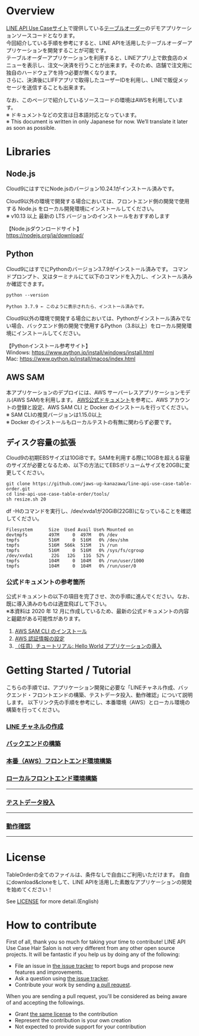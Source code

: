 # Overview
[LINE API Use Caseサイト](https://lineapiusecase.com/ja/top.html)で提供している[テーブルオーダー](https://lineapiusecase.com/ja/usecase/tableorder.html)のデモアプリケーションソースコードとなります。    
今回紹介している手順を参考にすると、LINE APIを活用したテーブルオーダーアプリケーションを開発することが可能です。    
テーブルオーダーアプリケーションを利用すると、LINEアプリ上で飲食店のメニューを表示し、注文～決済を行うことが出来ます。そのため、店舗で注文用に独自のハードウェアを持つ必要が無くなります。   
さらに、決済後にLIFFアプリで取得したユーザーIDを利用し、LINEで販促メッセージを送信することも出来ます。

なお、このページで紹介しているソースコードの環境はAWSを利用しています。  
※ ドキュメントなどの文言は日本語対応となっています。  
※ This document is written in only Japanese for now. We’ll translate it later as soon as possible.

# Libraries
## Node.js

Cloud9にはすでにNode.jsのバージョン10.24.1がインストール済みです。

Cloud9以外の環境で開発する場合においては、フロントエンド側の開発で使用する Node.js をローカル開発環境にインストールしてください。  
※ v10.13 以上 最新の LTS バージョンのインストールをおすすめします

【Node.jsダウンロードサイト】  
https://nodejs.org/ja/download/

## Python

Cloud9にはすでにPythonのバージョン3.7.9がインストール済みです。
コマンドプロンプト、又はターミナルにて以下のコマンドを入力し、インストール済みか確認できます。
```
python --version

Python 3.7.9 ← このように表示されたら、インストール済みです。
```

Cloud9以外の環境で開発する場合においては、Pythonがインストール済みでない場合、バックエンド側の開発で使用するPython（3.8以上）をローカル開発環境にインストールしてください。

【Pythonインストール参考サイト】  
Windows: https://www.python.jp/install/windows/install.html  
Mac: https://www.python.jp/install/macos/index.html

## AWS SAM
本アプリケーションのデプロイには、AWS サーバーレスアプリケーションモデル(AWS SAM)を利用します。
[AWS公式ドキュメント](https://docs.aws.amazon.com/ja_jp/serverless-application-model/latest/developerguide/serverless-sam-cli-install.html
)を参考に、AWS アカウントの登録と設定、AWS SAM CLI と Docker のインストールを行ってください。  
※ SAM CLIの推奨バージョンは1.15.0以上  
※ Docker のインストールもローカルテストの有無に関わらず必要です。

## ディスク容量の拡張

Cloud9の初期EBSサイズは10GiBです。SAMを利用する際に10GBを超える容量のサイズが必要となるため、以下の方法にてEBSボリュームサイズを20GBに変更してください。

```
git clone https://github.com/jaws-ug-kanazawa/line-api-use-case-table-order.git
cd line-api-use-case-table-order/tools/
sh resize.sh 20
```

df -Hのコマンドを実行し、/dev/xvda1が20GiB(22GB)になっていることを確認してください。
```
Filesystem      Size  Used Avail Use% Mounted on
devtmpfs        497M     0  497M   0% /dev
tmpfs           516M     0  516M   0% /dev/shm
tmpfs           516M  566k  515M   1% /run
tmpfs           516M     0  516M   0% /sys/fs/cgroup
/dev/xvda1       22G   12G   11G  52% /
tmpfs           104M     0  104M   0% /run/user/1000
tmpfs           104M     0  104M   0% /run/user/0
```

### 公式ドキュメントの参考箇所
公式ドキュメントの以下の項目を完了させ、次の手順に進んでください。なお、既に導入済みのものは適宜飛ばして下さい。  
※本資料は 2020 年 12 月に作成しているため、最新の公式ドキュメントの内容と齟齬がある可能性があります。

1. [AWS SAM CLI のインストール](https://docs.aws.amazon.com/ja_jp/serverless-application-model/latest/developerguide/serverless-sam-cli-install.html)
1. [AWS 認証情報の設定](https://docs.aws.amazon.com/ja_jp/serverless-application-model/latest/developerguide/serverless-getting-started-set-up-credentials.html)
1. [（任意）チュートリアル: Hello World アプリケーションの導入](https://docs.aws.amazon.com/ja_jp/serverless-application-model/latest/developerguide/serverless-getting-started-hello-world.html)

# Getting Started / Tutorial
こちらの手順では、アプリケーション開発に必要な「LINEチャネル作成、バックエンド・フロントエンドの構築、テストデータ投入、動作確認」について説明します。
以下リンク先の手順を参考にし、本番環境（AWS）とローカル環境の構築を行ってください。

### [LINE チャネルの作成](./docs/liff-channel-create.md)
### [バックエンドの構築](./docs/back-end-construction.md)
### [本番（AWS）フロントエンド環境構築](./docs/front-end-construction.md)
### [ローカルフロントエンド環境構築](./docs/front-end-development-environment.md)
***
### [テストデータ投入](./docs/test-data-charge.md)
***
### [動作確認](./docs/validation.md)
***
# License
TableOrderの全てのファイルは、条件なしで自由にご利用いただけます。
自由にdownload&cloneをして、LINE APIを活用した素敵なアプリケーションの開発を始めてください！

See [LICENSE](LICENSE) for more detail.(English)

# How to contribute

First of all, thank you so much for taking your time to contribute! LINE API Use Case Hair Salon is not very different from any other open source projects. It will be fantastic if you help us by doing any of the following:

- File an issue in [the issue tracker](https://github.com/line/line-api-use-case-table-order/issues) to report bugs and propose new features and improvements.
- Ask a question using [the issue tracker](https://github.com/line/line-api-use-case-table-order/issues).
- Contribute your work by sending [a pull request](https://github.com/line/line-api-use-case-table-order/pulls).

When you are sending a pull request, you'll be considered as being aware of and accepting the followings.
- Grant [the same license](LICENSE) to the contribution
- Represent the contribution is your own creation
- Not expected to provide support for your contribution
